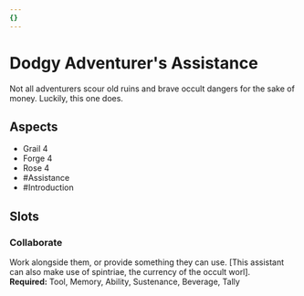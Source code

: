```yaml
---
{}
---
```

# Dodgy Adventurer's Assistance
Not all adventurers scour old ruins and brave occult dangers for the sake of money. Luckily, this one does.
## Aspects
- Grail 4
- Forge 4
- Rose 4
- #Assistance
-  #Introduction 
## Slots
### Collaborate
Work alongside them, or provide something they can use. \[This  assistant can also make use of spintriae, the currency of the occult worl].<br>**Required:** Tool, Memory, Ability, Sustenance, Beverage, Tally